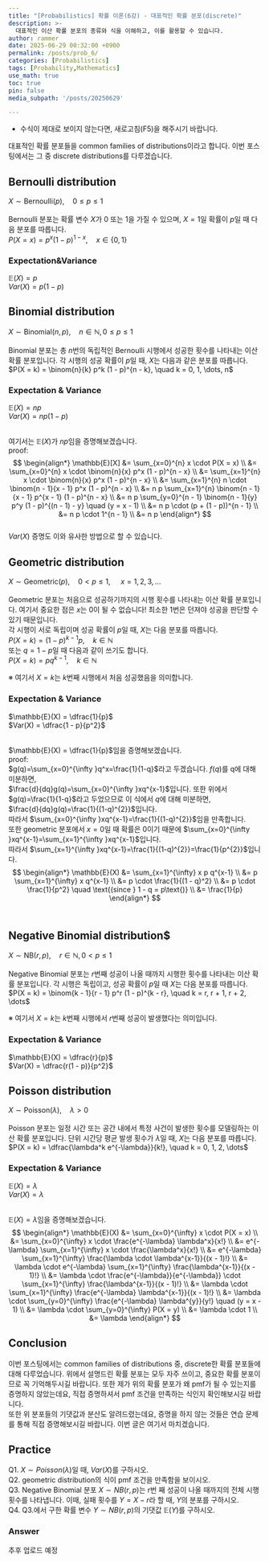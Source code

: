 ```yaml
---
title: "[Probabilistics] 확률 이론(6강) - 대표적인 확률 분포(discrete)"
description: >-
  대표적인 이산 확률 분포의 종류와 식을 이해하고, 이를 활용할 수 있습니다.
author: rammer
date: 2025-06-29 00:32:00 +0900
permalink: /posts/prob_6/
categories: [Probabilistics]
tags: [Probability,Mathematics]
use_math: true
toc: true
pin: false
media_subpath: '/posts/20250629'

---
```

  * 수식이 제대로 보이지 않는다면, 새로고침(F5)을 해주시기 바랍니다.  
  
  
 대표적인 확률 분포들을 common families of distributions이라고 합니다. 이번 포스팅에서는 그 중 discrete distributions를 다루겠습니다.


## **Bernoulli distribution**
$X \sim \mathrm{Bernoulli}(p), \quad 0 \leq p \leq 1$<br><br>
Bernoulli 분포는 확률 변수 $X$가 0 또는 1을 가질 수 있으며, $X=1$일 확률이 $p$일 때 다음 분포를 따릅니다.<br>
$P(X = x) = p^x (1 - p)^{1 - x}, \quad x \in \{0, 1\}$<br>

### Expectation&Variance
$\mathbb{E}(X)=p$<br>
$Var(X)=p(1-p)$<br>

## **Binomial distribution**
$X \sim \mathrm{Binomial}(n, p), \quad n \in \mathbb{N}, 0 \leq p \leq 1$<br><br>
Binomial 분포는 총 $n$번의 독립적인 Bernoulli 시행에서 성공한 횟수를 나타내는 이산 확률 분포입니다.
각 시행의 성공 확률이 $p$일 때, $X$는 다음과 같은 분포를 따릅니다.<br>
$P(X = k) = \binom{n}{k} p^k (1 - p)^{n - k}, \quad k = 0, 1, \dots, n$<br>

### Expectation & Variance
$\mathbb{E}(X) = np$<br>
$Var(X) = np(1 - p)$<br>

<br>여기서는 $\mathbb{E}(X)$가 $np$임을 증명해보겠습니다.<br>
proof:  
$$
\begin{align*}
\mathbb{E}[X] &= \sum_{x=0}^{n} x \cdot P(X = x) \\
              &= \sum_{x=0}^{n} x \cdot \binom{n}{x} p^x (1 - p)^{n - x} \\
              &= \sum_{x=1}^{n} x \cdot \binom{n}{x} p^x (1 - p)^{n - x} \\
              &= \sum_{x=1}^{n} n \cdot \binom{n - 1}{x - 1} p^x (1 - p)^{n - x} \\
              &= n p \sum_{x=1}^{n} \binom{n - 1}{x - 1} p^{x - 1} (1 - p)^{n - x} \\
              &= n p \sum_{y=0}^{n - 1} \binom{n - 1}{y} p^y (1 - p)^{(n - 1) - y} \quad (y = x - 1) \\
              &= n p \cdot (p + (1 - p))^{n - 1} \\
              &= n p \cdot 1^{n - 1} \\
              &= n p
\end{align*}
$$
<br>
$Var(X)$ 증명도 이와 유사한 방법으로 할 수 있습니다.<br>

## **Geometric distribution**
$X \sim \mathrm{Geometric}(p), \quad 0 < p \leq 1$, $\quad x=1,2,3,...$<br><br>
Geometric 분포는 처음으로 성공하기까지의 시행 횟수를 나타내는 이산 확률 분포입니다. 여기서 중요한 점은 $x$는 $0$이 될 수 없습니다! 최소한 1번은 던져야 성공을 판단할 수 있기 때문입니다.<br>
각 시행이 서로 독립이며 성공 확률이 $p$일 때, $X$는 다음 분포를 따릅니다.<br>
$P(X = k) = (1 - p)^{k - 1} p, \quad k \in \mathbb{N}$<br>
또는 $q=1-p$일 때 다음과 같이 쓰기도 합니다.<br>
$P(X = k) = pq^{k - 1}, \quad k \in \mathbb{N}$<br>

※ 여기서 $X = k$는 $k$번째 시행에서 처음 성공했음을 의미합니다.

### Expectation & Variance
$\mathbb{E}(X) = \dfrac{1}{p}$<br>
$Var(X) = \dfrac{1 - p}{p^2}$<br>

<br> $\mathbb{E}(X) = \dfrac{1}{p}$임을 증명해보겠습니다.<br>
proof:  
$g(q)=\sum_{x=0}^{\infty }q^x=\frac{1}{1-q}$라고 두겠습니다. $f(q)$를 q에 대해 미분하면,<br>
$\frac{d}{dq}g(q)=\sum_{x=0}^{\infty }xq^{x-1}$입니다. 또한 위에서 $g(q)=\frac{1}{1-q}$라고 두었으므로 이 식에서 $q$에 대해 미분하면,<br>
$\frac{d}{dq}g(q)=\frac{1}{(1-q)^{2}}$입니다.<br>
따라서 $\sum_{x=0}^{\infty }xq^{x-1}=\frac{1}{(1-q)^{2}}$임을 만족합니다.<br>
또한 geometric 분포에서 $x=0$일 때 확률은 0이기 때문에 $\sum_{x=0}^{\infty }xq^{x-1}=\sum_{x=1}^{\infty }xq^{x-1}$입니다.<br>
따라서 $\sum_{x=1}^{\infty }xq^{x-1}=\frac{1}{(1-q)^{2}}=\frac{1}{p^{2}}$입니다.<br>
$$
\begin{align*}
\mathbb{E}(X) 
  &= \sum_{x=1}^{\infty} x p q^{x-1} \\
  &= p \sum_{x=1}^{\infty} x q^{x-1} \\
  &= p \cdot \frac{1}{(1 - q)^2} \\
  &= p \cdot \frac{1}{p^2} \quad \text{(since } 1 - q = p\text{)} \\
  &= \frac{1}{p}
\end{align*}
$$
<br>

## **Negative Binomial distribution**$
$X \sim \mathrm{NB}(r, p), \quad r \in \mathbb{N}, 0 < p \leq 1$<br><br>
Negative Binomial 분포는 $r$번째 성공이 나올 때까지 시행한 횟수를 나타내는 이산 확률 분포입니다.
각 시행은 독립이고, 성공 확률이 $p$일 때 $X$는 다음 분포를 따릅니다.<br>
$P(X = k) = \binom{k - 1}{r - 1} p^r (1 - p)^{k - r}, \quad k = r, r + 1, r + 2, \dots$<br>

※ 여기서 $X = k$는 $k$번째 시행에서 $r$번째 성공이 발생했다는 의미입니다.

### Expectation & Variance
$\mathbb{E}(X) = \dfrac{r}{p}$<br>
$Var(X) = \dfrac{r(1 - p)}{p^2}$<br>

## **Poisson distribution**
$X \sim \mathrm{Poisson}(\lambda), \quad \lambda > 0$<br><br>
Poisson 분포는 일정 시간 또는 공간 내에서 특정 사건이 발생한 횟수를 모델링하는 이산 확률 분포입니다.
단위 시간당 평균 발생 횟수가 $\lambda$일 때, $X$는 다음 분포를 따릅니다.<br>
$P(X = k) = \dfrac{\lambda^k e^{-\lambda}}{k!}, \quad k = 0, 1, 2, \dots$<br>

### Expectation & Variance
$\mathbb{E}(X) = \lambda$<br>
$Var(X) = \lambda$<br>

<br> $\mathbb{E}(X) = \lambda$임을 증명해보겠습니다.<br>
$$
\begin{align*}
\mathbb{E}(X)
  &= \sum_{x=0}^{\infty} x \cdot P(X = x) \\
  &= \sum_{x=0}^{\infty} x \cdot \frac{e^{-\lambda} \lambda^x}{x!} \\
  &= e^{-\lambda} \sum_{x=1}^{\infty} x \cdot \frac{\lambda^x}{x!} \\
  &= e^{-\lambda} \sum_{x=1}^{\infty} \frac{\lambda \cdot \lambda^{x-1}}{(x - 1)!} \\
  &= \lambda \cdot e^{-\lambda} \sum_{x=1}^{\infty} \frac{\lambda^{x-1}}{(x - 1)!} \\
  &= \lambda \cdot \frac{e^{-\lambda}}{e^{-\lambda}} \cdot \sum_{x=1}^{\infty} \frac{\lambda^{x-1}}{(x - 1)!} \\
  &= \lambda \cdot \sum_{x=1}^{\infty} \frac{e^{-\lambda} \lambda^{x-1}}{(x - 1)!} \\
  &= \lambda \cdot \sum_{y=0}^{\infty} \frac{e^{-\lambda} \lambda^{y}}{y!} \quad (y = x - 1) \\
  &= \lambda \cdot \sum_{y=0}^{\infty} P(X = y) \\
  &= \lambda \cdot 1 \\
  &= \lambda
\end{align*}
$$


## **Conclusion**
이번 포스팅에서는 common families of distributions 중, discrete한 확률 분포들에 대해 다루었습니다. 위에서 설명드린 확률 분포는 모두 자주 쓰이고, 중요한 확률 분포이므로 꼭 기억해두시길 바랍니다. 또한 제가 위의 확률 분포가 왜 pmf가 될 수 있는지를 증명하지 않았는데요, 직접 증명하셔서 pmf 조건을 만족하는 식인지 확인해보시길 바랍니다.<br>
또한 위 분포들의 기댓값과 분산도 알려드렸는데요, 증명을 하지 않는 것들은 연습 문제를 통해 직접 증명해보시길 바랍니다. 이번 글은 여기서 마치겠습니다.<br>
## **Practice** 
Q1. $X\sim Poisson(\lambda)$일 때, $Var(X)$를 구하시오.<br>
Q2. geometric distribution의 식이 pmf 조건을 만족함을 보이시오.<br>
Q3. Negative Binomial 분포 $X\sim NB(r,p)$는 r번 째 성공이 나올 때까지의 전체 시행 횟수를 나타냅니다. 이때, 실패 횟수를 $Y=X-r$라 할 때, $Y$의 분포를 구하시오.<br>
Q4. Q3.에서 구한 확률 변수 $Y\sim NB(r,p)$의 기댓값 $\mathbb{E}(Y)$를 구하시오.

### Answer 
추후 업로드 예정







